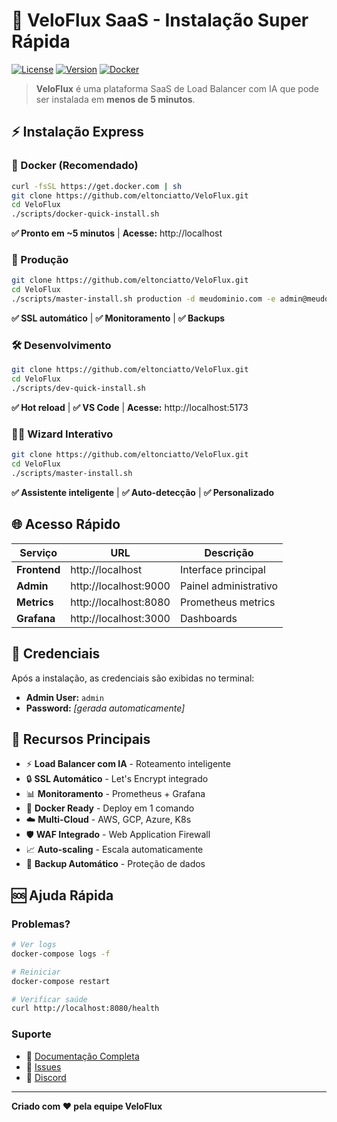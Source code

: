 # 🚀 VeloFlux SaaS - Instalação Super Rápida

[![License](https://img.shields.io/badge/license-VPSL--1.0-blue.svg)](LICENSE)
[![Version](https://img.shields.io/badge/version-1.1.0-green.svg)](package.json)
[![Docker](https://img.shields.io/badge/docker-ready-blue.svg)](docker-compose.yml)

> **VeloFlux** é uma plataforma SaaS de Load Balancer com IA que pode ser instalada em **menos de 5 minutos**. 

## ⚡ Instalação Express

### 🐳 Docker (Recomendado)
```bash
curl -fsSL https://get.docker.com | sh
git clone https://github.com/eltonciatto/VeloFlux.git
cd VeloFlux
./scripts/docker-quick-install.sh
```
**✅ Pronto em ~5 minutos** | **Acesse:** http://localhost

### 🚀 Produção
```bash
git clone https://github.com/eltonciatto/VeloFlux.git
cd VeloFlux
./scripts/master-install.sh production -d meudominio.com -e admin@meudominio.com
```
**✅ SSL automático** | **✅ Monitoramento** | **✅ Backups**

### 🛠️ Desenvolvimento
```bash
git clone https://github.com/eltonciatto/VeloFlux.git
cd VeloFlux
./scripts/dev-quick-install.sh
```
**✅ Hot reload** | **✅ VS Code** | **Acesse:** http://localhost:5173

### 🧙‍♂️ Wizard Interativo
```bash
git clone https://github.com/eltonciatto/VeloFlux.git
cd VeloFlux
./scripts/master-install.sh
```
**✅ Assistente inteligente** | **✅ Auto-detecção** | **✅ Personalizado**

## 🌐 Acesso Rápido

| Serviço | URL | Descrição |
|---------|-----|-----------|
| **Frontend** | http://localhost | Interface principal |
| **Admin** | http://localhost:9000 | Painel administrativo |
| **Metrics** | http://localhost:8080 | Prometheus metrics |
| **Grafana** | http://localhost:3000 | Dashboards |

## 🔐 Credenciais

Após a instalação, as credenciais são exibidas no terminal:
- **Admin User:** `admin`
- **Password:** *[gerada automaticamente]*

## 🎯 Recursos Principais

- ⚡ **Load Balancer com IA** - Roteamento inteligente
- 🔒 **SSL Automático** - Let's Encrypt integrado
- 📊 **Monitoramento** - Prometheus + Grafana
- 🐳 **Docker Ready** - Deploy em 1 comando
- ☁️ **Multi-Cloud** - AWS, GCP, Azure, K8s
- 🛡️ **WAF Integrado** - Web Application Firewall
- 📈 **Auto-scaling** - Escala automaticamente
- 💾 **Backup Automático** - Proteção de dados

## 🆘 Ajuda Rápida

### Problemas?
```bash
# Ver logs
docker-compose logs -f

# Reiniciar
docker-compose restart

# Verificar saúde
curl http://localhost:8080/health
```

### Suporte
- 📖 [Documentação Completa](docs/QUICK_INSTALL.md)
- 🐛 [Issues](https://github.com/eltonciatto/VeloFlux/issues)
- 💬 [Discord](https://discord.gg/veloflux)

---

**Criado com ❤️ pela equipe VeloFlux**
